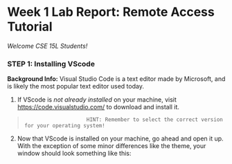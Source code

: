 # Week 1 Lab Report: Remote Access Tutorial
*Welcome CSE 15L Students!*

### STEP 1: Installing VScode
__Background Info:__ Visual Studio Code is a text editor made by Microsoft, and is likely the most popular text editor used today.
1. If VScode is *not already installed* on your machine, visit https://code.visualstudio.com/ to download and install it. 
>                         HINT: Remember to select the correct version for your operating system!
2. Now that VScode is installed on your machine, go ahead and open it up. With the exception of some minor differences like the theme, your window should look something like this:

    
